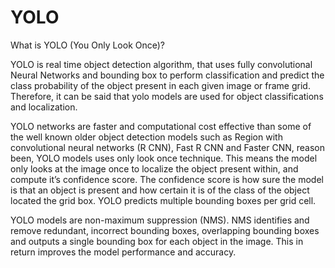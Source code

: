 # YOLO

What is YOLO (You Only Look Once)?

YOLO is real time object detection algorithm, that uses fully convolutional Neural Networks and bounding box to perform classification and predict the class probability of the object present in each given image or frame grid. Therefore, it can be said that yolo models are used for object classifications and localization.



YOLO networks are faster and computational cost effective than some of the well known older object detection models such as Region with convolutional neural networks (R CNN), Fast R CNN and Faster CNN, reason been, YOLO models uses only look once technique. This means the model only looks at the image once to localize the object present within, and compute it’s confidence score. The confidence score is how sure the model is that an object is present and how certain it is of the class of the object located the grid box. YOLO predicts multiple bounding boxes per grid cell.


YOLO models are non-maximum suppression (NMS). 
NMS identifies and remove redundant, incorrect bounding boxes, overlapping bounding boxes and outputs a single bounding box for each object in the image. This in return improves the model performance and accuracy.

